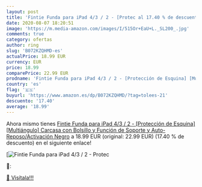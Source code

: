 ```yaml
---
layout: post
title: 'Fintie Funda para iPad 4/3 / 2 - [Protec al 17.40 % de descuento'
date: 2020-08-07 18:20:51
image: 'https://m.media-amazon.com/images/I/515Or+EaU+L._SL200_.jpg'
comments: true
category: ofertas
author: ring
slug: 'B072KZQHMD-es'
actualPrice: 18.99 EUR
currency: EUR
price: 18.99
comparePrice: 22.99 EUR
prodname: 'Fintie Funda para iPad 4/3 / 2 - [Protección de Esquina] [Multiángulo] Carcasa con Bolsillo y Función de Soporte y Auto-Reposo/Activación  Negro'
country: 'es'
flag: '🇪🇸'
buyurl: 'https://www.amazon.es/dp/B072KZQHMD/?tag=tolees-21'
descuento: '17.40'
average: '18.99'
---
```


Ahora mismo tienes [Fintie Funda para iPad 4/3 / 2 - [Protección de Esquina] [Multiángulo] Carcasa con Bolsillo y Función de Soporte y Auto-Reposo/Activación  Negro](https://www.amazon.es/dp/B072KZQHMD/?tag=tolees-21) a 18.99 EUR (original: 22.99 EUR) (17.40 %  de descuento) en el siguiente enlace!

[![Fintie Funda para iPad 4/3 / 2 - [Protec](https://m.media-amazon.com/images/I/515Or+EaU+L._SL200_.jpg)](https://www.amazon.es/dp/B072KZQHMD/?tag=tolees-21)

🔎:


[🛒 Visítala!!!](https://www.amazon.es/dp/B072KZQHMD/?tag=tolees-21)
